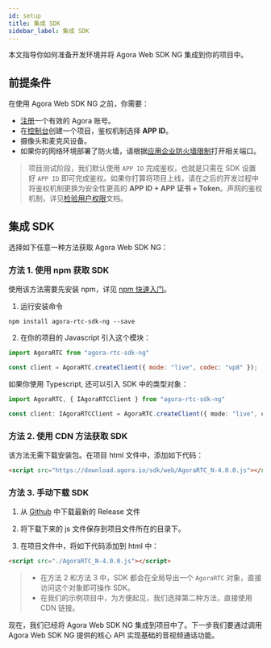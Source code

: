 ```yaml
---
id: setup
title: 集成 SDK
sidebar_label: 集成 SDK
---
```

本文指导你如何准备开发环境并将 Agora Web SDK NG 集成到你的项目中。

## 前提条件
在使用 Agora Web SDK NG 之前，你需要：
- [注册](https://sso.agora.io/cn/signup?_ga=2.63500074.482805615.1577072824-849535803.1560925029)一个有效的 Agora 账号。
- 在[控制台](https://console.agora.io/)创建一个项目，鉴权机制选择 **APP ID**。
- 摄像头和麦克风设备。
- 如果你的网络环境部署了防火墙，请根据[应用企业防火墙限制](https://docs.agora.io/cn/Agora%20Platform/firewall?platform=All%20Platforms)打开相关端口。

> 项目测试阶段，我们默认使用 `APP ID` 完成鉴权，也就是只需在 SDK 设置好 `APP ID` 即可完成鉴权。如果你打算将项目上线，请在之后的开发过程中将鉴权机制更换为安全性更高的 **APP ID + APP 证书 + Token**。声网的鉴权机制，详见[检验用户权限](https://docs.agora.io/cn/Agora%20Platform/token?platform=All%20Platforms)文档。

## 集成 SDK
选择如下任意一种方法获取 Agora Web SDK NG：

### 方法 1. 使用 npm 获取 SDK
使用该方法需要先安装 npm，详见 [npm 快速入门](https://www.npmjs.com.cn/getting-started/installing-node/)。

1. 运行安装命令
```shell
npm install agora-rtc-sdk-ng --save
```

2. 在你的项目的 Javascript 引入这个模块：
```js
import AgoraRTC from "agora-rtc-sdk-ng"

const client = AgoraRTC.createClient({ mode: "live", codec: "vp8" });
```

如果你使用 Typescript, 还可以引入 SDK 中的类型对象：

```typescript
import AgoraRTC, { IAgoraRTCClient } from "agora-rtc-sdk-ng"

const client: IAgoraRTCClient = AgoraRTC.createClient({ mode: "live", codec: "vp8" });
```

### 方法 2. 使用 CDN 方法获取 SDK
该方法无需下载安装包。在项目 html 文件中，添加如下代码：

```html
<script src="https://download.agora.io/sdk/web/AgoraRTC_N-4.0.0.js"></script>
```

### 方法 3. 手动下载 SDK
1. 从 [Github](https://github.com/AgoraIO-Community/AgoraWebSDK-NG/releases) 中下载最新的 Release 文件

2. 将下载下来的 js 文件保存到项目文件所在的目录下。

3. 在项目文件中，将如下代码添加到 html 中：

```html
<script src="./AgoraRTC_N-4.0.0.js"></script>
```

> - 在方法 2 和方法 3 中，SDK 都会在全局导出一个 `AgoraRTC` 对象，直接访问这个对象即可操作 SDK。
> - 在我们的示例项目中，为方便起见，我们选择第二种方法，直接使用 CDN 链接。

现在，我们已经将 Agora Web SDK NG 集成到项目中了。下一步我们要通过调用 Agora Web SDK NG 提供的核心 API 实现基础的音视频通话功能。
